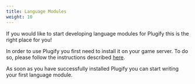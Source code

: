 ```yaml
---
title: Language Modules
weight: 10
---
```


If you would like to start developing language modules for Plugify this is the right place for you!

In order to use Plugify you first need to install it on your game server. To do so, please follow the instructions described [here](/en/general/installation/).

As soon as you have successfully installed Plugify you can start writing your first language module.
